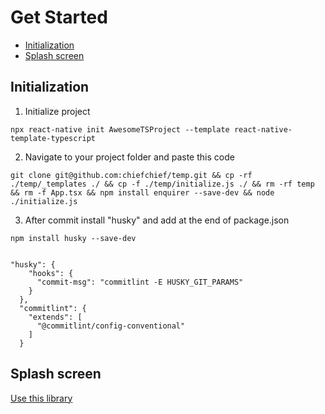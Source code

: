 # Get Started

* [Initialization](#Initialization)
* [Splash screen](#Splash-screen)

## Initialization
1) Initialize project
```
npx react-native init AwesomeTSProject --template react-native-template-typescript
```

2) Navigate to your project folder and paste this code
```
git clone git@github.com:chiefchief/temp.git && cp -rf ./temp/_templates ./ && cp -f ./temp/initialize.js ./ && rm -rf temp && rm -f App.tsx && npm install enquirer --save-dev && node ./initialize.js  
```

3) After commit install "husky" and add at the end of package.json
```
npm install husky --save-dev


"husky": {
    "hooks": {
      "commit-msg": "commitlint -E HUSKY_GIT_PARAMS"
    }
  },
  "commitlint": {
    "extends": [
      "@commitlint/config-conventional"
    ]
  }
```

## Splash screen
[Use this library](https://github.com/zoontek/react-native-bootsplash)

